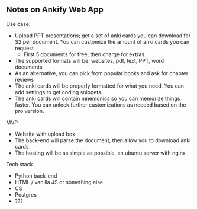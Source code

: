 
## Notes on Ankify Web App

Use case:
- Upload PPT presentations; get a set of anki cards you can download for $2 per document. You can customize the amount of anki cards you can request
    - First 5 documents for free, then charge for extras
- The supported formats will be: websites, pdf, text, PPT, word documents
- As an alternative, you can pick from popular books and ask for chapter reviews
- The anki cards will be properly formatted for what you need. You can add settings to get coding snippets.
- The anki cards will contain mnemonics so you can memorize things faster. You can unlock further customizations as needed based on the pro version.


MVP
- Website with upload box
- The back-end will parse the document, then allow you to download anki cards
- The hosting will be as simple as possible, an ubuntu server with nginx

Tech stack
- Python back-end
- HTML / vanilla JS or something else
- CS
- Postgres
- ???
